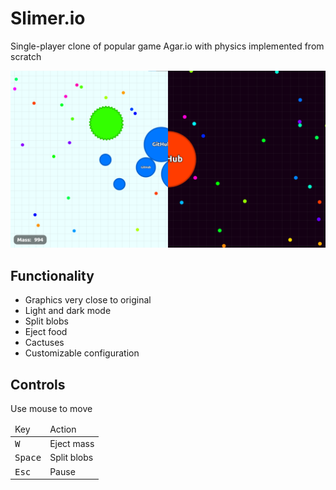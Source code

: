 # Slimer.io

Single-player clone of popular game Agar.io with physics implemented from scratch

![image][screenshot]

## Functionality

- Graphics very close to original
- Light and dark mode
- Split blobs
- Eject food
- Cactuses
- Customizable configuration

## Controls

Use mouse to move

<table>
  <thead>
    <tr>
      <td>Key</td>
      <td>Action</td>
    </tr>
  </thead>
  <tbody>
    <tr>
      <td><kbd>W</kbd></td>
      <td>Eject mass</td>
    </tr>
    <tr>
      <td><kbd>Space</kbd></td>
      <td>Split blobs</td>
    </tr>
    <tr>
      <td><kbd>Esc</kbd></td>
      <td>Pause</td>
    </tr>
  </tbody>
</table>

[screenshot]: ./readme_assets/screenshot.png